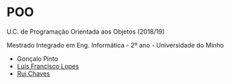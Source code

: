 # POO
U.C. de Programação Orientada aos Objetos (2018/19)

Mestrado Integrado em Eng. Informática - 2º ano - Universidade do Minho

* Gonçalo Pinto
* [Luís Francisco Lopes]
* [Rui Chaves]

[Luís Francisco Lopes]:https://github.com/chico2911
[Rui Chaves]:https://github.com/ruifchaves
